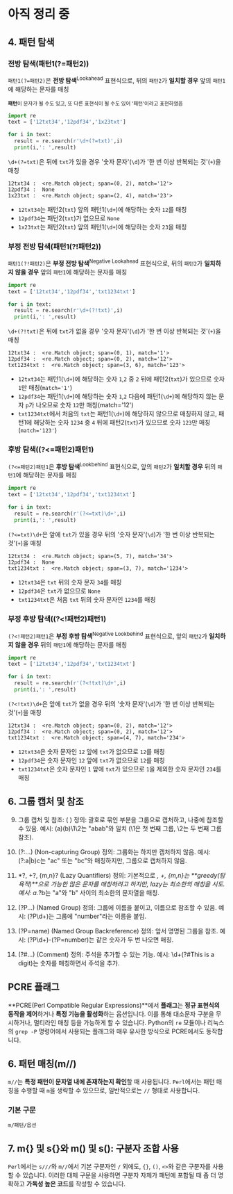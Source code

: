 


# 아직 정리 중

## 4. 패턴 탐색

### 전방 탐색(패턴1(?=패턴2))

`패턴1(?=패턴2)`은 **전방 탐색**<sup>Lookahead</sup> 표현식으로, 뒤의 `패턴2`가 **일치할 경우** 앞의 `패턴1`에 해당하는 문자를 매칭

<small><b>패턴</b>이 문자가 될 수도 있고, 또 다른 표현식이 될 수도 있어 '패턴'이라고 표현하였음</small>

```python
import re
text = ['12txt34','12pdf34','1x23txt']

for i in text:
  result = re.search(r'\d+(?=txt)',i)
  print(i,': ',result)
```

`\d+(?=txt)`은 뒤에 `txt`가 있을 경우 '숫자 문자'(`\d`)가 '한 번 이상 반복되는 것'(`+`)을 매칭

```
12txt34 :  <re.Match object; span=(0, 2), match='12'>
12pdf34 :  None
1x23txt :  <re.Match object; span=(2, 4), match='23'>
```

- `12txt34`는 패턴2(`txt`) 앞의 패턴1(`\d+`)에 해당하는 숫자 `12`를 매칭
- `12pdf34`는 패턴2(`txt`)가 없으므로 `None`
- `1x23txt`는 패턴2(`txt`) 앞의 패턴1(`\d+`)에 해당하는 숫자 `23`을 매칭

### 부정 전방 탐색(패턴1(?!패턴2))

`패턴1(?!패턴2)`은 **부정 전방 탐색**<sup>Negative Lookahead</sup> 표현식으로, 뒤의 `패턴2`가 **일치하지 않을 경우** 앞의 `패턴1`에 해당하는 문자를 매칭

```python
import re
text = ['12txt34','12pdf34','txt1234txt']

for i in text:
  result = re.search(r'\d+(?!txt)',i)
  print(i,': ',result)
```

`\d+(?!txt)`은 뒤에 `txt`가 없을 경우 '숫자 문자'(`\d`)가 '한 번 이상 반복되는 것'(`+`)을 매칭

```
12txt34 :  <re.Match object; span=(0, 1), match='1'>
12pdf34 :  <re.Match object; span=(0, 2), match='12'>
txt1234txt :  <re.Match object; span=(3, 6), match='123'>
```

- `12txt34`는 패턴1(`\d+`)에 해당하는 숫자 `1`,`2` 중 `2` 뒤에 패턴2(`txt`)가 있으므로 숫자 `1`만 매칭(`match='1'`) 
- `12pdf34`는 패턴1(`\d+`)에 해당하는 숫자 `1`,`2` 다음에 패턴1(`\d+`)에 해당하지 않는 문자 `p`가 나오므로 숫자 `12`만 매칭(match='12')
- `txt1234txt`에서 처음의 `txt`는 패턴1(`\d+`)에 해당하지 않으므로 매칭하지 않고, 패턴1에 해당하는 숫자 `1234` 중 `4` 뒤에 패턴2(`txt`)가 있으므로 숫자 `123`만 매칭(`match='123'`)

### 후방 탐색((?<=패턴2)패턴1) 

`(?<=패턴2)패턴1`은 **후방 탐색**<sup>Lookbehind</sup> 표현식으로, 앞의 `패턴2`가 **일치할 경우** 뒤의 `패턴1`에 해당하는 문자를 매칭

```python
import re
text = ['12txt34','12pdf34','txt1234txt']

for i in text:
  result = re.search(r'(?<=txt)\d+',i)
  print(i,': ',result)
```

`(?<=txt)\d+`은 앞에 `txt`가 있을 경우 뒤의 '숫자 문자'(`\d`)가 '한 번 이상 반복되는 것'(`+`)을 매칭

```
12txt34 :  <re.Match object; span=(5, 7), match='34'>
12pdf34 :  None
txt1234txt :  <re.Match object; span=(3, 7), match='1234'>
```

- `12txt34`은 `txt` 뒤의 숫자 문자 `34`를 매칭
- `12pdf34`은 `txt`가 없으므로 `None`
- `txt1234txt`은 처음 `txt` 뒤의 숫자 문자인 `1234`를 매칭

### 부정 후방 탐색((?<!패턴2)패턴1) 

`(?<!패턴2)패턴1`은 **부정 후방 탐색**<sup>Negative Lookbehind</sup> 표현식으로, 앞의 `패턴2`가 **일치하지 않을 경우** 뒤의 `패턴1`에 해당하는 문자를 매칭

```python
import re
text = ['12txt34','12pdf34','txt1234txt']

for i in text:
  result = re.search(r'(?<!txt)\d+',i)
  print(i,': ',result)
```

`(?<!txt)\d+`은 앞에 `txt`가 없을 경우 뒤의 '숫자 문자'(`\d`)가 '한 번 이상 반복되는 것'(`+`)을 매칭

```
12txt34 :  <re.Match object; span=(0, 2), match='12'>
12pdf34 :  <re.Match object; span=(0, 2), match='12'>
txt1234txt :  <re.Match object; span=(4, 7), match='234'>
```

- `12txt34`은 숫자 문자인 `12` 앞에 `txt`가 없으므로 `12`를 매칭
- `12pdf34`은 숫자 문자인 `12` 앞에 `txt`가 없으므로 `12`를 매칭
- `txt1234txt`은 숫자 문자인 `1` 앞에 `txt`가 있으므로 `1`을 제외한 숫자 문자인 `234`를 매칭

## 6. 그룹 캡처 및 참조

9. 그룹 캡처 및 참조: ( )
정의: 괄호로 묶인 부분을 그룹으로 캡처하고, 나중에 참조할 수 있음.
예시: (a)(b)\1\2는 "abab"와 일치 (\1은 첫 번째 그룹, \2는 두 번째 그룹 참조).

10. (?:...) (Non-capturing Group)
정의: 그룹화는 하지만 캡처하지 않음.
예시: (?:a|b)c는 "ac" 또는 "bc"와 매칭하지만, 그룹으로 캡처하지 않음.

11. *?, +?, {m,n}? (Lazy Quantifiers)
정의: 기본적으로 *, +, {m,n}는 **greedy(탐욕적)**으로 가능한 많은 문자를 매칭하려고 하지만, lazy는 최소한의 매칭을 시도.
예시: a.*?b는 "a"와 "b" 사이의 최소한의 문자열을 매칭.

12. (?P<name>...) (Named Group)
정의: 그룹에 이름을 붙이고, 이름으로 참조할 수 있음.
예시: (?P<number>\d+)는 그룹에 "number"라는 이름을 붙임.

13. (?P=name) (Named Group Backreference)
정의: 앞서 명명된 그룹을 참조.
예시: (?P<number>\d+)-(?P=number)는 같은 숫자가 두 번 나오면 매칭.

14. (?#...) (Comment)
정의: 주석을 추가할 수 있는 기능.
예시: \d+(?#This is a digit)는 숫자를 매칭하면서 주석을 추가.

## PCRE 플래그

**PCRE(Perl Compatible Regular Expressions)**에서 **플래그**는 **정규 표현식의 동작을 제어**하거나 **특정 기능을 활성화**하는 옵션입니다. 이를 통해 대소문자 구분을 무시하거나, 멀티라인 매칭 등을 가능하게 할 수 있습니다. Python의 `re` 모듈이나 리눅스의 `grep -P` 명령어에서 사용되는 플래그와 매우 유사한 방식으로 PCRE에서도 동작합니다.

## 6. 패턴 매칭(m//)

`m//`는 **특정 패턴이 문자열 내에 존재하는지 확인**할 때 사용됩니다. `Perl`에서는 패턴 매칭을 수행할 때 `m`을 생략할 수 있으므로, 일반적으로는 `//` 형태로 사용합니다.

### 기본 구문

```bash
m/패턴/옵션
```

## 7. m{} 및 s{}와 m() 및 s(): 구분자 조합 사용

`Perl`에서는 `s///`와 `m//`에서 기본 구분자인 `/` 외에도, `{}`, `()`, `<>`와 같은 구분자를 사용할 수 있습니다. 이러한 대체 구문을 사용하면 구분자 자체가 패턴에 포함될 때 좀 더 명확하고 **가독성 높은 코드**를 작성할 수 있습니다.
